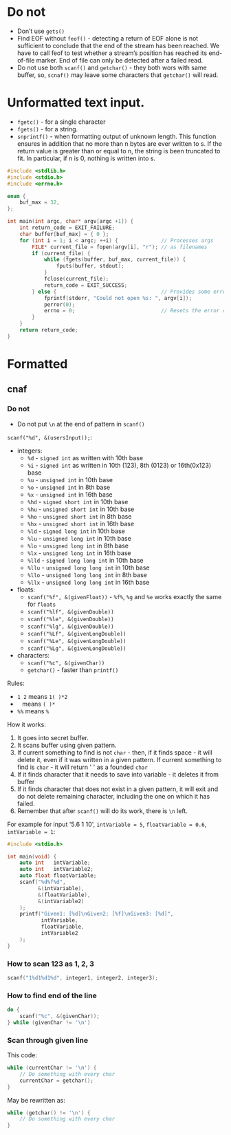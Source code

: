 #                  Do not

- Don’t use `gets()` 
- Find EOF without `feof()` - detecting a return of EOF alone is not sufficient to conclude that the end of the stream has been reached. We have to call feof to test whether a stream’s position has reached its end-of-file marker. End of file can only be detected after a failed read. 
- Do not use both `scanf()` and `getchar()` - they both wors with same buffer, so, `scnaf()` may leave some characters that `getchar()` will read.

# Unformatted text input. 

- `fgetc()` - for a single character
- `fgets()` - for a string.
- `snprintf()` - when formatting output of unknown length. This function ensures in addition that no more than n bytes are ever written to s. If the return value is greater than or equal to n, the string is been truncated to fit. In particular, if n is 0, nothing is written into s. 

```C
#include <stdlib.h>
#include <stdio.h>
#include <errno.h>

enum {
    buf_max = 32,
};

int main(int argc, char* argv[argc +1]) {
    int return_code = EXIT_FAILURE;
    char buffer[buf_max] = { 0 };
    for (int i = 1; i < argc; ++i) {              // Processes args
        FILE* current_file = fopen(argv[i], "r"); // as filenames
        if (current_file) {
            while (fgets(buffer, buf_max, current_file)) {
                fputs(buffer, stdout);
            }
            fclose(current_file);
            return_code = EXIT_SUCCESS;
        } else {                                  // Provides some error diagnostic
            fprintf(stderr, "Could not open %s: ", argv[i]);
            perror(0);
            errno = 0;                            // Resets the error code
        }
    }
    return return_code;
}
```

#                  Formatted

##                 cnaf

###                 Do not

- Do not put `\n` at the end of pattern in `scanf()`


`scanf("%d", &(usersInput));`:
- integers:
    - `%d`   - `signed int` as written with 10th base
    - `%i`   - `signed int` as written in 10th (123), 8th (0123) or 16th(0x123) base
    - `%u`   - `unsigned int` in 10th base
    - `%o`   - `unsigned int` in 8th base
    - `%x`   - `unsigned int` in 16th base
    - `%hd`  - `signed short int` in 10th base
    - `%hu`  - `unsigned short int` in 10th base
    - `%ho`  - `unsigned short int` in 8th base
    - `%hx`  - `unsigned short int` in 16th base
    - `%ld`  - `signed long int` in 10th base
    - `%lu`  - `unsigned long int` in 10th base
    - `%lo`  - `unsigned long int` in 8th base
    - `%lx`  - `unsigned long int` in 16th base
    - `%lld` - `signed long long int` in 10th base
    - `%llu` - `unsigned long long int` in 10th base
    - `%llo` - `unsigned long long int` in 8th base
    - `%llx` - `unsigned long long int` in 16th base
- floats: 
    - `scanf("%f", &(givenFloat))` - `%f%`, `%g` and `%e` works exactly the same for `floats`
    - `scanf("%lf", &(givenDouble))`
    - `scanf("%le", &(givenDouble))`
    - `scanf("%lg", &(givenDouble))`
    - `scanf("%Lf", &(givenLongDouble))`
    - `scanf("%Le", &(givenLongDouble))`
    - `scanf("%Lg", &(givenLongDouble))`
- characters:
    - `scanf("%c", &(givenChar))`
    - `getchar()` - faster than `printf()`

Rules:
- `1 2` means `1( )*2`
- ` `   means `( )*`
- `%%`  means `%`

How it works:
1. It goes into secret buffer.
2. It scans buffer using given pattern.
3. If current something to find is not `char` - then, if it finds space - it will delete it, even if it was written in a given pattern. If current something to find is `char` - it will return ' ' as a founded `char`
4. If it finds character that it needs to save into variable - it deletes it from buffer
5. If it finds character that does not exist in a given pattern, it will exit and do not delete remaining character, including the one on which it has failed.
6. Remember that after `scanf()` will do its work, there is `\n` left.

For example for input '5.6 1 10', `intVariable = 5`, `floatVariable = 0.6`, `intVariable = 1`:
```C
#include <stdio.h> 

int main(void) {
    auto int   intVariable;
    auto int   intVariable2;
    auto float floatVariable;
    scanf("%d%f%d",
          &(intVariable),
          &(floatVariable),
          &(intVariable2)
    );
    printf("Given1: [%d]\nGiven2: [%f]\nGiven3: [%d]",
           intVariable,
           floatVariable,
           intVariable2
    );
}
```

###                How to scan 123 as 1, 2, 3

```C
scanf("1%d1%d1%d", integer1, integer2, integer3);
```

###                 How to find end of the line

```C
do {
    scanf("%c", &(givenChar));
} while (givenChar != '\n')
```

###                Scan through given line

This code:
```C
while (currentChar != '\n') {
    // Do something with every char
    currentChar = getchar();
}
```

May be rewritten as:
```C
while (getchar() != '\n') {
    // Do something with every char
}
```